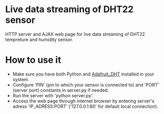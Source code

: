 # Live data streaming of DHT22 sensor
HTTP server and AJAX web page for live data streaming of DHT22 tempreture and humidity sensor.

# How to use it
- Make sure you have both Python and [Adafruit_DHT](https://github.com/adafruit/Adafruit_Python_DHT) installed in your system.
- Configure 'PIN' (pin to which your sensor is connected to) and 'PORT' (server port) constants in server.py if needed.
- Run the server with 'python server.py'.
- Access the web page through internet browser by entering server's adress 'IP_ADRESS:PORT' ('127.0.0.1:80' for default local connection).
